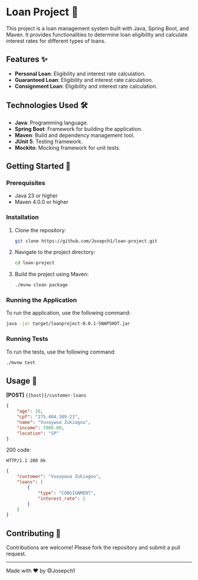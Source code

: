 # Loan Project 💼

This project is a loan management system built with Java, Spring Boot, and Maven. It provides functionalities to determine loan eligibility and calculate interest rates for different types of loans.

## Features ✨

- **Personal Loan**: Eligibility and interest rate calculation.
- **Guaranteed Loan**: Eligibility and interest rate calculation.
- **Consignment Loan**: Eligibility and interest rate calculation.

## Technologies Used 🛠️

- **Java**: Programming language.
- **Spring Boot**: Framework for building the application.
- **Maven**: Build and dependency management tool.
- **JUnit 5**: Testing framework.
- **Mockito**: Mocking framework for unit tests.

## Getting Started 🚀

### Prerequisites

- Java 23 or higher
- Maven 4.0.0 or higher

### Installation

1. Clone the repository:
    ```sh
    git clone https://github.com/Josepch1/loan-project.git
    ```
2. Navigate to the project directory:
    ```sh
    cd loan-project
    ```
3. Build the project using Maven:
    ```sh
    ./mvnw clean package
    ```

### Running the Application

To run the application, use the following command:
```sh
java -jar target/loanproject-0.0.1-SNAPSHOT.jar
```

### Running Tests

To run the tests, use the following command:
```sh
./mvnw test
```

## Usage 📝

**[POST]** `{{host}}/customer-loans`

```json
{
    "age": 26,
    "cpf": "275.484.389-23",
    "name": "Vuxaywua Zukiagou",
    "income": 7000.00,
    "location": "SP"
}
```

200 code:

```
HTTP/1.1 200 Ok
```

```json
{
    "customer": "Vuxaywua Zukiagou",
    "loans": [
        {
            "type": "CONSIGNMENT",
            "interest_rate": 2
        }
    ]
}
```


## Contributing 🤝

Contributions are welcome! Please fork the repository and submit a pull request.

---

Made with ❤️ by @Josepch1
